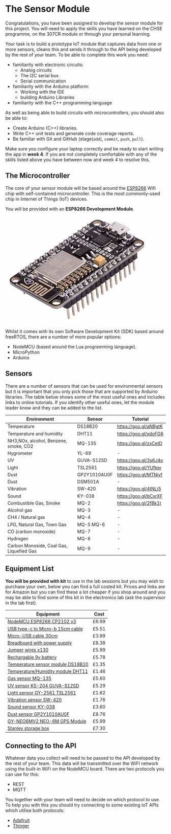 
# The Sensor Module

Congratulations, you have been assigned to develop the sensor module for this project. You will need to apply the skills you have learned on the CHSE programme, on the 307CR module or through your personal learning.

Your task is to build a prototype IoT module that captures data from one or more sensors, cleans this and sends it through to the API being developed by the rest of your team. To be able to complete this work you need:

- familiarity with electronic circuits:
  - Analog circuits
  - The I2C serial bus
  - Serial communication
- familiarity with the Arduino platform:
  - Working with the IDE
  - building Arduino Libraries
- familiarity with the C++ programming language

As well as being able to build circuits with microcontrollers, you should also be able to:

- Create Arduino (C++) libraries.
- Write C++ unit tests and generate code coverage reports.
- Be familiar with Git and GitHub (stage(`add`), `commit`, `push`, `pull`).

Make sure you configure your laptop correctly and be ready to start writing the app in **week 4**. If you are not completely comfortable with any of the skills listed above you have between now and week 4 to resolve this.

## The Microcontroller

The core of your sensor module will be based around the [ESP8266](https://en.wikipedia.org/wiki/ESP8266) Wifi chip with self-contained microcontroller. This is the most commonly-used chip in Internet of Things (IoT) devices.

You will be provided with an **ESP8266 Development Module**.

![ESP8266 Development Module](../../.images/nodemcu.png)

 Whilst it comes with its own Software Development Kit (SDK) based around freeRTOS, there are a number of more popular options:

- NodeMCU (based around the Lua programming language).
- MicroPython
- Arduino

## Sensors

There are a number of sensors that can be used for environmental sensors but it is important that you only pick those that are supported by Arduino libraries. The table below shows some of the most useful ones and includes links to online tutorials. If you identify other useful ones, let the module leader know and they can be added to the list.

| Environment                              | Sensor       | Tutorial              |
| ---------------------------------------- | ------------ | --------------------- |
| Temperature                              | DS18B20      | https://goo.gl/aNBgtK |
| Temperature and humidity                 | DHT11        | https://goo.gl/xdoFG6 |
| NH3,NOx, alcohol, Benzene, smoke, CO2    | MQ-135       | https://goo.gl/zxCetD |
| Hygrometer                               | YL-69        | -                     |
| UV                                       | GUVA-S12SD   | https://goo.gl/3s6J4o |
| Light                                    | TSL2561      | https://goo.gl/YUftqv |
| Dust                                     | GP2Y1010AU0F | https://goo.gl/MTNiyf |
| Dust                                     | DSM501A      | -                     |
| Vibration                                | SW-420       | https://goo.gl/4tNLi5 |
| Sound                                    | KY-038       | https://goo.gl/bCxrXF |
| Combustible Gas, Smoke                   | MQ-2         | https://goo.gl/2fBk1t |
| Alcohol gas                              | MQ-3         | -                     |
| CH4 / Natural gas                        | MQ-4         | -                     |
| LPG, Natural Gas, Town Gas               | MQ-5 MQ-6    | -                     |
| CO (carbon monoxide)                     | MQ-7         | -                     |
| Hydrogen                                 | MQ-8         | -                     |
| Carbon Monoxide, Coal Gas, Liquefied Gas | MQ-9         | -                     |

## Equipment List

**You will be provided with kit** to use in the lab sessions but you may wish to purchase your own, below you can find a full costed kit. Prices and links are for Amazon but you can find these a lot cheaper if you shop around and you may be able to find some of this kit in the electronics lab (ask the supervisor in the lab first).

| Equipment                                                   | Cost  |
| ----------------------------------------------------------- | ----- |
| [NodeMCU ESP8266 CP2102 v3](http://amzn.eu/iFhW1f4)         | £6.99 |
| [USB type-c to Micro-b 15cm cable](http://amzn.eu/0EwGYjA)  | £5.51 |
| [Micro-USB cable 30cm](http://amzn.eu/eJ6z1Ux)              | £3.99 |
| [Breadboard with power supply](http://amzn.eu/6R8H6Oi)      | £8.38 |
| [Jumper wires x130](http://amzn.eu/buVG3Wk)                 | £5.99 |
| [Rechargable 9v battery](http://amzn.eu/6kKladh)            | £5.78 |
| [Temperature sensor module DS18B20](http://amzn.eu/6h2mzBC) | £1.35 |
| [Temperature/Humidity module DHT11](http://amzn.eu/glrhIqs) | £1.46 |
| [Gas sensor MQ-135](http://amzn.eu/h573jLl)                 | £5.60 |
| [UV sensor KS-204 GUVA-S12SD](http://amzn.eu/5KNJy0x)       | £5.29 |
| [Light sensor GY-2561 TSL2561](http://amzn.eu/a07k83G)      | £1.62 |
| [Vibration sensor SW-420](http://amzn.eu/crleUBd)           | £1.76 |
| [Sound sensor KY-038](http://amzn.eu/3tkqZG2)               | £3.60 |
| [Dust sensor GP2Y1010AU0F](http://amzn.eu/5xqZT1y)          | £8.76 |
| [GY-NEO6MV2 NEO-6M GPS Module](http://amzn.eu/j07kOl8)      | £5.99 |
| [Stanley storage box](http://amzn.eu/hyI4x9J)               | £7.30 |

## Connecting to the API

Whatever data you collect will need to be passed to the API developed by the rest of your team. This data will be transmitted over the WiFI network using the built-in WiFi on the NodeMCU board. There are two protocols you can use for this:

- REST
- MQTT

You together with your team will need to decide on which protocol to use. To help you with this you should try connecting to some existing IoT APIs which utilise both protocols:

- [Adafruit](https://io.adafruit.com)
- [Thinger](https://console.thinger.io)
